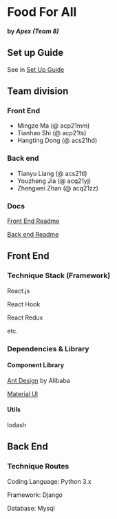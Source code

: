 # Food For All
**by *Apex (Team 8)***

## Set up Guide

See in [Set Up Guide](./setup.md)
## Team division

### Front End

- Mingze Ma (@ acp21mm)
- Tianhao Shi (@ acp21ts)
- Hangting Dong (@ acs21hd)

### Back end

- Tianyu Liang (@ acs21tl)
- Youzheng Jia (@ acq21yj)
- Zhengwei Zhan (@ acq21zz)

### Docs

[Front End Readme](https://git.shefcompsci.org.uk/com6103-2021-22/team08/project/-/blob/main/web-app/README.md)

[Back end Readme](https://git.shefcompsci.org.uk/com6103-2021-22/team08/project/-/blob/main/server-app/README.md)

## Front End

### Technique Stack (Framework)

React.js

React Hook

React Redux

etc.

### Dependencies & Library

#### Component Library

[Ant Design](https://ant.design/components/overview-cn/) by Alibaba

[Material UI](https://mui.com/getting-started/installation/)

#### Utils

lodash

## Back End

### Technique Routes

Coding Language: Python 3.x

Framework: Django

Database: Mysql
